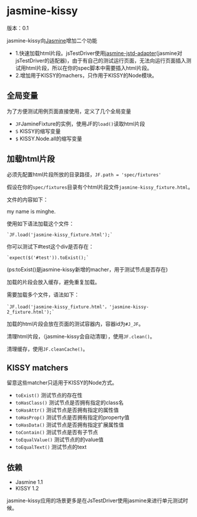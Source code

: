 # jasmine-kissy

版本：0.1

jasmine-kissy向[Jasmine](http://pivotal.github.com/jasmine/)增加二个功能

- 1.快速加载html片段。jsTestDriver使用[jasmine-jstd-adapter](https://github.com/ibolmo/jasmine-jstd-adapter)(jasmine对jsTestDriver的适配器)，由于有自己的测试运行页面，无法向运行页面插入测试用html片段，所以在你的spec脚本中需要插入html片段。
- 2.增加用于KISSY的machers，只作用于KISSY的Node模块。
  
## 全局变量
为了方便测试用例页面直接使用，定义了几个全局变量
- `JF`JamineFixture的实例，使用JF的`load()`读取html片段
- `S` KISSY的缩写变量
- `$` KISSY.Node.all的缩写变量

## 加载html片段
必须先配置html片段所放的目录路径，`JF.path = 'spec/fixtures'`

假设在你的`spec/fixtures`目录有个html片段文件`jasmine-kissy_fixture.html`。

文件的内容如下：
    <div id="test" class="test-wrapper">
        my name is minghe.
    </div>

使用如下语法加载这个文件：

    `JF.load('jasmine-kissy_fixture.html');`

你可以测试下#test这个div是否存在：

    `expect($('#test')).toExist();`

(ps:toExist()是jasmine-kissy新增的macher，用于测试节点是否存在)

加载的片段会放入缓存，避免重复加载。

需要加载多个文件，语法如下：

    `JF.load('jasmine-kissy_fixture.html'，'jasmine-kissy-2_fixture.html');`

加载的html片段会放在页面的测试容器内，容器id为`#J_JF`。

清理html片段，（jasmine-kissy会自动清理），使用`JF.clean()`。

清理缓存，使用`JF.cleanCache()`。

## KISSY matchers

留意这些matcher只适用于KISSY的Node方式。


- `toExist()` 测试节点的存在性
- `toHasClass()` 测试节点是否拥有指定的class名
- `toHasAttr()` 测试节点是否拥有指定的属性值
- `toHasProp()` 测试节点是否拥有指定的property值
- `toHasData()` 测试节点是否拥有指定扩展属性值
- `toContain()` 测试节点是否有子节点
- `toEqualValue()` 测试节点的的value值
- `toEqualText()` 测试节点的text


## 依赖

- Jasmine 1.1
- KISSY 1.2

jasmine-kissy应用的场景更多是在JsTestDriver使用jasmine来进行单元测试时候。

